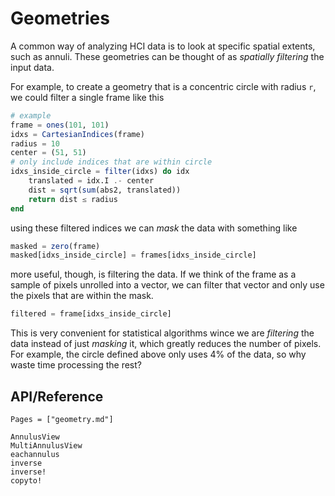 # Geometries

A common way of analyzing HCI data is to look at specific spatial extents, such as annuli. These geometries can be thought of as *spatially filtering* the input data.

For example, to create a geometry that is a concentric circle with radius `r`, we could filter a single frame like this

```julia
# example
frame = ones(101, 101)
idxs = CartesianIndices(frame)
radius = 10
center = (51, 51)
# only include indices that are within circle
idxs_inside_circle = filter(idxs) do idx
    translated = idx.I .- center
    dist = sqrt(sum(abs2, translated))
    return dist ≤ radius
end
```

using these filtered indices we can *mask* the data with something like

```julia
masked = zero(frame)
masked[idxs_inside_circle] = frames[idxs_inside_circle]
```

more useful, though, is filtering the data. If we think of the frame as a sample of pixels unrolled into a vector, we can filter that vector and only use the pixels that are within the mask.

```julia
filtered = frame[idxs_inside_circle]
```

This is very convenient for statistical algorithms wince we are *filtering* the data instead of just *masking* it, which greatly reduces the number of pixels. For example, the circle defined above only uses 4% of the data, so why waste time processing the rest?


## API/Reference

```@index
Pages = ["geometry.md"]
```

```@docs
AnnulusView
MultiAnnulusView
eachannulus
inverse
inverse!
copyto!
```
